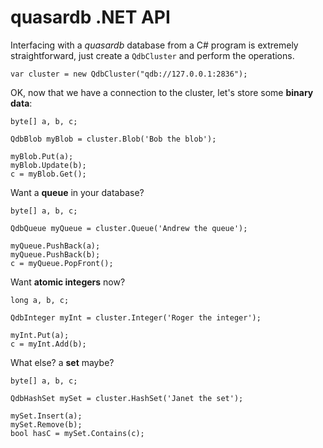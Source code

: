 # quasardb .NET API

Interfacing with a *quasardb* database from a C# program is extremely straightforward, just create a `QdbCluster` and perform the operations.

    var cluster = new QdbCluster("qdb://127.0.0.1:2836");

OK, now that we have a connection to the cluster, let's store some **binary data**:

    byte[] a, b, c;
    
    QdbBlob myBlob = cluster.Blob('Bob the blob');
    
    myBlob.Put(a);
    myBlob.Update(b);
    c = myBlob.Get();

Want a **queue** in your database?

    byte[] a, b, c;

    QdbQueue myQueue = cluster.Queue('Andrew the queue');

    myQueue.PushBack(a);
    myQueue.PushBack(b);
    c = myQueue.PopFront();

Want **atomic integers** now?   

    long a, b, c;

    QdbInteger myInt = cluster.Integer('Roger the integer');

    myInt.Put(a);
    c = myInt.Add(b);

What else? a **set** maybe?

    byte[] a, b, c;

    QdbHashSet mySet = cluster.HashSet('Janet the set');

    mySet.Insert(a);
    mySet.Remove(b);
    bool hasC = mySet.Contains(c);

